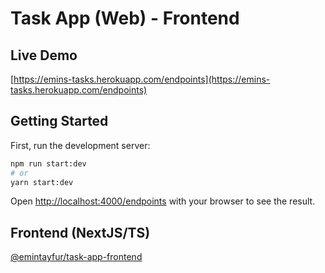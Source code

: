 # Task App (Web) - Frontend

## Live Demo
[https://emins-tasks.herokuapp.com/endpoints](https://emins-tasks.herokuapp.com/endpoints)

## Getting Started

First, run the development server:

```bash
npm run start:dev
# or
yarn start:dev
```

Open [http://localhost:4000/endpoints](http://localhost:4000/endpoints) with your browser to see the result.

## Frontend (NextJS/TS)
[@emintayfur/task-app-frontend](https://github.com/emintayfur/task-app-frontend)